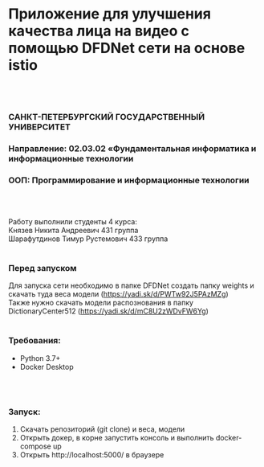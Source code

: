# Приложение для улучшения качества лица на видео с помощью DFDNet сети на основе istio #
<br><br>
### САНКТ-ПЕТЕРБУРГСКИЙ ГОСУДАРСТВЕННЫЙ УНИВЕРСИТЕТ<br>
### Направление: 02.03.02 «Фундаментальная информатика и информационные технологии<br>
### ООП: Программирование и информационные технологии
<br><br>

Работу выполнили студенты 4 курса:<br>
Князев Никита Андреевич 431 группа<br>
Шарафутдинов Тимур Рустемович 433 группа
<br><br>
### Перед запуском
Для запуска сети необходимо в папке DFDNet создать папку weights и скачать туда веса модели (https://yadi.sk/d/PWTw92J5PAzMZg)<br>
Также нужно скачать модели распознования в папку DictionaryCenter512 (https://yadi.sk/d/mC8U2zWDvFW6Yg)
<br><br>
### Требования:
<ul>
  <li>Python 3.7+</li>
  <li>Docker Desktop</li>
</ul>
<br><br>
<h3>Запуск:</h3>
<ol>
  <li>Скачать репозиторий (git clone) и веса, модели</li>
  <li>Открыть докер, в корне запустить консоль и выполнить docker-compose up</li>
  <li>Открыть http://localhost:5000/ в браузере</li>
</ol>
